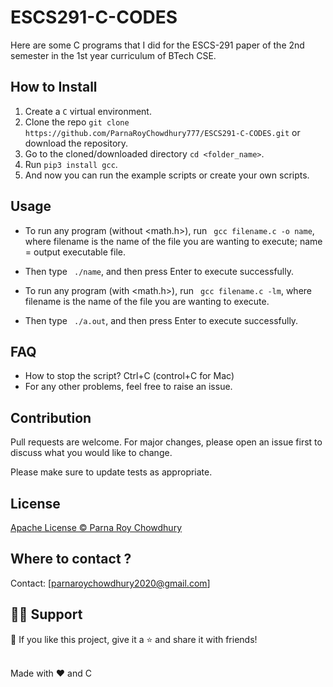 # ESCS291-C-CODES
Here are some C programs that I did for the ESCS-291 paper of the 2nd semester in the 1st year curriculum of BTech CSE.

## How to Install

1. Create a ```C``` virtual environment. 
2. Clone the repo ```git clone https://github.com/ParnaRoyChowdhury777/ESCS291-C-CODES.git``` or download the repository.
3. Go to the cloned/downloaded directory ``` cd <folder_name> ```.  
4. Run ``` pip3 install gcc ```.
5. And now you can run the example scripts or create your own scripts.  

## Usage
- To run any program (without <math.h>), run ``` gcc filename.c -o name```, where filename is the name of the file you are wanting to execute; name = output executable file.
- Then type ``` ./name```, and then press Enter to execute successfully.

- To run any program (with <math.h>), run ``` gcc filename.c -lm```, where filename is the name of the file you are wanting to execute.
- Then type ``` ./a.out```, and then press Enter to execute successfully.

## FAQ
- How to stop the script? Ctrl+C (control+C for Mac) 
- For any other problems, feel free to raise an issue.

## Contribution
Pull requests are welcome. For major changes, please open an issue first to discuss what you would like to change. 

Please make sure to update tests as appropriate.

## License
[Apache License © Parna Roy Chowdhury](https://github.com/ParnaRoyChowdhury777/ESCS291-C-CODES/blob/c8fe11258d5daebde2afe6a2579a8bb012edea56/License)


## Where to contact ?
Contact: [parnaroychowdhury2020@gmail.com]

## 🙋‍♂️ Support

💙 If you like this project, give it a ⭐ and share it with friends!<br><br>


Made with ❤️ and C <br><br>
